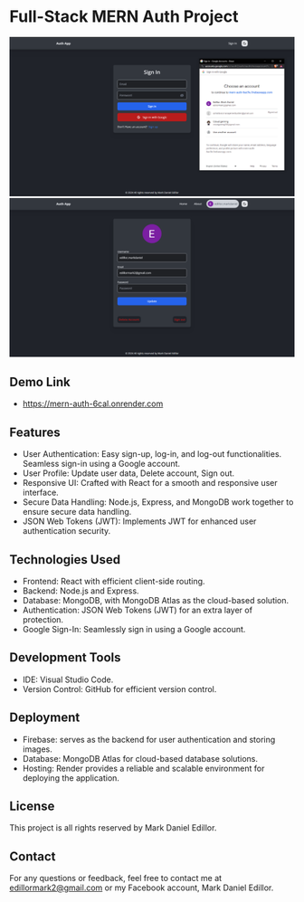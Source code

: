 # Full-Stack MERN Auth Project

<div align="center">
     <img width="1024" src=".resources/mern-auth-google-sign-in.png">
    <img width="1024" src=".resources/mern-auth-profile-page.png">
</div>

## Demo Link
- https://mern-auth-6cal.onrender.com

## Features

- User Authentication:
Easy sign-up, log-in, and log-out functionalities.
Seamless sign-in using a Google account.
- User Profile: Update user data, Delete account, Sign out.
- Responsive UI: Crafted with React for a smooth and responsive user interface.
- Secure Data Handling: Node.js, Express, and MongoDB work together to ensure secure data handling.
- JSON Web Tokens (JWT): Implements JWT for enhanced user authentication security.
  
## Technologies Used
- Frontend: React with efficient client-side routing.
- Backend: Node.js and Express.
- Database: MongoDB, with MongoDB Atlas as the cloud-based solution.
- Authentication: JSON Web Tokens (JWT) for an extra layer of protection.
- Google Sign-In: Seamlessly sign in using a Google account.
  
## Development Tools
- IDE: Visual Studio Code.
- Version Control: GitHub for efficient version control.
  
## Deployment
- Firebase: serves as the backend for user authentication and storing images.
- Database: MongoDB Atlas for cloud-based database solutions.
- Hosting: Render provides a reliable and scalable environment for deploying the application.

## License
This project is all rights reserved by Mark Daniel Edillor.

## Contact
For any questions or feedback, feel free to contact me at edillormark2@gmail.com or my Facebook account, Mark Daniel Edillor.
